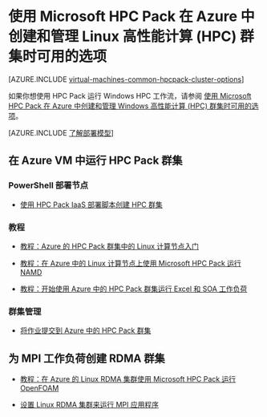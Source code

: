<properties
 pageTitle="云中的 Linux HPC Pack 群集选项 | Azure"
 description="了解使用 Microsoft HPC Pack 在 Azure 云中创建和管理 Linux 高性能计算 (HPC) 群集时可用的选项。"
 services="virtual-machines,cloud-services"
 documentationCenter=""
 authors="dlepow"
 manager="timlt"
 editor=""
 tags="azure-resource-manager,azure-service-management,hpc-pack"/>
<tags
	ms.service="virtual-machines"
 	ms.date="02/04/2016"
	wacn.date="03/28/2016"/>

# 使用 Microsoft HPC Pack 在 Azure 中创建和管理 Linux 高性能计算 (HPC) 群集时可用的选项

[AZURE.INCLUDE [virtual-machines-common-hpcpack-cluster-options](../includes/virtual-machines-common-hpcpack-cluster-options.md)]

如果你想使用 HPC Pack 运行 Windows HPC 工作流，请参阅 [使用 Microsoft HPC Pack 在 Azure 中创建和管理 Windows 高性能计算 (HPC) 群集时可用的选项](/documentation/articles/virtual-machines-windows-hpcpack-cluster-options)。

[AZURE.INCLUDE [了解部署模型](../includes/learn-about-deployment-models-both-include.md)]

## 在 Azure VM 中运行 HPC Pack 群集

### PowerShell 部署节点

* [使用 HPC Pack IaaS 部署脚本创建 HPC 群集](/documentation/articles/virtual-machines-linux-classic-hpcpack-cluster-powershell-script)

### 教程

* [教程：Azure 的 HPC Pack 群集中的 Linux 计算节点入门](/documentation/articles/virtual-machines-linux-classic-hpcpack-cluster)

* [教程：在 Azure 中的 Linux 计算节点上使用 Microsoft HPC Pack 运行 NAMD](/documentation/articles/virtual-machines-linux-classic-hpcpack-cluster-namd)

* [教程：开始使用 Azure 中的 HPC Pack 群集运行 Excel 和 SOA 工作负荷](/documentation/articles/virtual-machines-linux-classic-hpcpack-cluster-openfoam)


### 群集管理

* [将作业提交到 Azure 中的 HPC Pack 群集](/documentation/articles/virtual-machines-linux-hpcpack-cluster-submit-jobs)


## 为 MPI 工作负荷创建 RDMA 群集

* [教程：在 Azure 的 Linux RDMA 集群使用 Microsoft HPC Pack 运行 OpenFOAM](/documentation/articles/virtual-machines-linux-classic-hpcpack-cluster-openfoam)

* [设置 Linux RDMA 集群来运行 MPI 应用程序](/documentation/articles/virtual-machines-linux-classic-rdma-cluster)

<!---HONumber=Mooncake_1207_2015-->